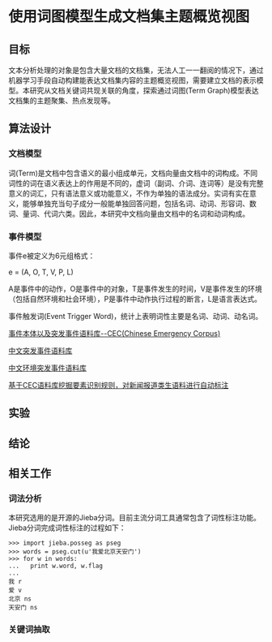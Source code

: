 # 使用词图模型生成文档集主题概览视图

## 目标
文本分析处理的对象是包含大量文档的文档集，无法人工一一翻阅的情况下，通过机器学习手段自动构建能表达文档集内容的主题概览视图，需要建立文档的表示模型。本研究从文档关键词共现关联的角度，探索通过词图(Term Graph)模型表达文档集的主题聚集、热点发现等。

## 算法设计

### 文档模型
词(Term)是文档中包含语义的最小组成单元，文档向量由文档中的词构成。不同词性的词在语义表达上的作用是不同的，虚词（副词、介词、连词等）是没有完整意义的词汇，只有语法意义或功能意义，不作为单独的语法成分。实词有实在意义，能够单独充当句子成分一般能单独回答问题，包括名词、动词、形容词、数词、量词、代词六类。因此，本研究中文档向量由文档中的名词和动词构成。

### 事件模型
事件e被定义为6元组格式：

e = (A, O, T, V, P, L)

A是事件中的动作，O是事件中的对象，T是事件发生的时间，V是事件发生的环境（包括自然环境和社会环境），P是事件中动作执行过程的断言，L是语言表达式。

事件触发词(Event Trigger Word)，统计上表明词性主要是名词、动词、动名词。

[事件本体以及突发事件语料库--CEC(Chinese Emergency Corpus)](http://blog.csdn.net/shijiebei2009/article/details/44538257)

[中文突发事件语料库](https://github.com/shijiebei2009/CEC-Corpus)

[中文环境突发事件语料库](https://github.com/shijiebei2009/CEEC-Corpus)

[基于CEC语料库挖掘要素识别规则，对新闻报道类生语料进行自动标注](https://github.com/shijiebei2009/CEC-Automatic-Annotation)

## 实验

## 结论

## 相关工作

### 词法分析

本研究选用的是开源的Jieba分词。目前主流分词工具通常包含了词性标注功能。Jieba分词完成词性标注的过程如下：

```
>>> import jieba.posseg as pseg
>>> words = pseg.cut(u'我爱北京天安门')
>>> for w in words:
...   print w.word, w.flag
...
我 r
爱 v
北京 ns
天安门 ns
```

### 关键词抽取
